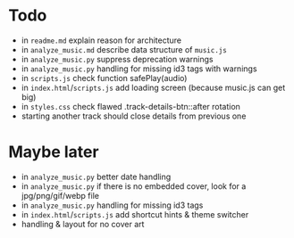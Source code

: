 # Todo
- in `readme.md` explain reason for architecture
- in `analyze_music.md` describe data structure of `music.js`
- in `analyze_music.py` suppress deprecation warnings
- in `analyze_music.py` handling for missing id3 tags with warnings 
- in `scripts.js` check function safePlay(audio)
- in `index.html`/`scripts.js` add loading screen (because music.js can get big)
- in `styles.css` check flawed .track-details-btn::after rotation
- starting another track should close details from previous one

# Maybe later
- in `analyze_music.py` better date handling
- in `analyze_music.py` if there is no embedded cover, look for a jpg/png/gif/webp file
- in `analyze_music.py` handling for missing id3 tags
- in `index.html`/`scripts.js` add shortcut hints & theme switcher
- handling & layout for no cover art

